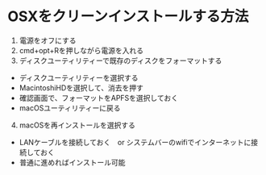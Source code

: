 # OSXをクリーンインストールする方法

1. 電源をオフにする
2. cmd+opt+Rを押しながら電源を入れる
3. ディスクユーティリティーで既存のディスクをフォーマットする
  - ディスクユーティリティーを選択する
  - MacintoshiHDを選択して、消去を押す
  - 確認画面で、フォーマットをAPFSを選択しておく
  - macOSユーティリティーに戻る
4. macOSを再インストールを選択する
  - LANケーブルを接続しておく　or システムバーのwifiでインターネットに接続しておく
  - 普通に進めればインストール可能

